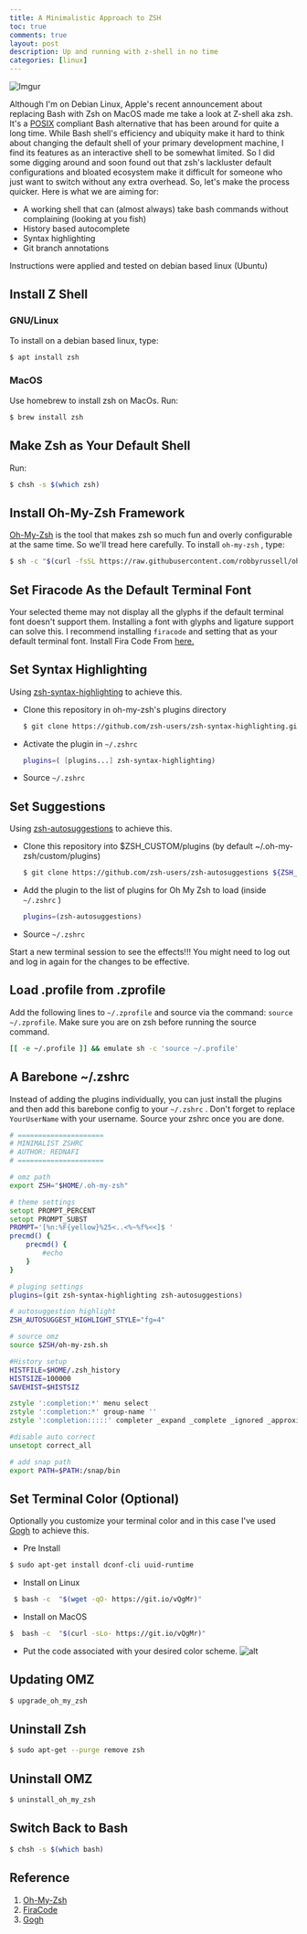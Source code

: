 ```yaml
---
title: A Minimalistic Approach to ZSH
toc: true
comments: true
layout: post
description: Up and running with z-shell in no time
categories: [linux]
---
```


![Imgur](https://imgur.com/OOe4F0e.png)

Although I'm on Debian Linux, Apple's recent announcement about replacing Bash with Zsh on MacOS made me take a look at Z-shell aka zsh. It's a [POSIX](https://en.wikipedia.org/wiki/POSIX) compliant Bash alternative that has been around for quite a long time. While Bash shell's efficiency and ubiquity make it hard to think about changing the default shell of your primary development machine, I find its features as an interactive shell to be somewhat limited. So I did some digging around and soon found out that zsh's lackluster default configurations and bloated ecosystem make it difficult for someone who just want to switch without any extra overhead. So, let's make the process quicker. Here is what we are aiming for:

* A working shell that can (almost always) take bash commands without complaining (looking at you fish)
* History based autocomplete
* Syntax highlighting
* Git branch annotations

Instructions were applied and tested on debian based linux (Ubuntu)

## Install Z Shell

### GNU/Linux
To install on a debian based linux, type:

``` bash
$ apt install zsh
```

### MacOS

Use homebrew to install zsh on MacOs. Run:

``` bash
$ brew install zsh
```

## Make Zsh as Your Default Shell

Run:

``` bash
$ chsh -s $(which zsh)
```

## Install Oh-My-Zsh Framework

[Oh-My-Zsh](https://github.com/robbyrussell/oh-my-zsh) is the tool that makes zsh so much fun and overly configurable at the same time. So we'll tread here carefully. To install `oh-my-zsh` , type:

``` bash
$ sh -c "$(curl -fsSL https://raw.githubusercontent.com/robbyrussell/oh-my-zsh/master/tools/install.sh)"
```

## Set Firacode As the Default Terminal Font

Your selected theme may not display all the glyphs if the default terminal font doesn't support them. Installing a font with glyphs and ligature support can solve this. I recommend installing `firacode` and setting that as your default terminal font. Install Fira Code From [here.](https://github.com/tonsky/FiraCode)

## Set Syntax Highlighting

Using [zsh-syntax-highlighting](https://github.com/zsh-users/zsh-syntax-highlighting) to achieve this.

* Clone this repository in oh-my-zsh's plugins directory

  ```bash
  $ git clone https://github.com/zsh-users/zsh-syntax-highlighting.git ${ZSH_CUSTOM:-~/.oh-my-zsh/custom}/plugins/zsh-syntax-highlighting
  ```

* Activate the plugin in `~/.zshrc`

  ```bash
  plugins=( [plugins...] zsh-syntax-highlighting)
  ```

* Source `~/.zshrc`

## Set Suggestions

Using [zsh-autosuggestions](https://github.com/zsh-users/zsh-autosuggestions) to achieve this.

* Clone this repository into $ZSH_CUSTOM/plugins (by default ~/.oh-my-zsh/custom/plugins)

  ```bash
  $ git clone https://github.com/zsh-users/zsh-autosuggestions ${ZSH_CUSTOM:-~/.oh-my-zsh/custom}/plugins/zsh-autosuggestions
  ```

* Add the plugin to the list of plugins for Oh My Zsh to load (inside `~/.zshrc` )

  ```bash
  plugins=(zsh-autosuggestions)
  ```

* Source `~/.zshrc`

Start a new terminal session to see the effects!!! You might need to log out and log in again for the changes to be effective.

## Load .profile from .zprofile

Add the following lines to `~/.zprofile` and source via the command:
`source ~/.zprofile`. Make sure you are on zsh before running the source command.

  ```bash
  [[ -e ~/.profile ]] && emulate sh -c 'source ~/.profile'
  ```

## A Barebone ~/.zshrc

Instead of adding the plugins individually, you can just install the plugins and then add this barebone config to your `~/.zshrc` . Don't forget to replace `YourUserName` with your username. Source your zshrc once you are done.

```zsh
# =====================
# MINIMALIST ZSHRC
# AUTHOR: REDNAFI
# =====================

# omz path
export ZSH="$HOME/.oh-my-zsh"

# theme settings
setopt PROMPT_PERCENT
setopt PROMPT_SUBST
PROMPT='[%n:%F{yellow}%25<..<%~%f%<<]$ '
precmd() {
    precmd() {
        #echo
    }
}

# pluging settings
plugins=(git zsh-syntax-highlighting zsh-autosuggestions)

# autosuggestion highlight
ZSH_AUTOSUGGEST_HIGHLIGHT_STYLE="fg=4"

# source omz
source $ZSH/oh-my-zsh.sh

#History setup
HISTFILE=$HOME/.zsh_history
HISTSIZE=100000
SAVEHIST=$HISTSIZ

zstyle ':completion:*' menu select
zstyle ':completion:*' group-name ''                                        # group results by category
zstyle ':completion:::::' completer _expand _complete _ignored _approximate #enable approximate matches for completion

#disable auto correct
unsetopt correct_all

# add snap path
export PATH=$PATH:/snap/bin
```

## Set Terminal Color (Optional)
Optionally you customize your terminal color and in this case I've used [Gogh](http://mayccoll.github.io/Gogh) to achieve this.

  * Pre Install

  ```bash
  $ sudo apt-get install dconf-cli uuid-runtime
  ```

  * Install on Linux

  ```bash
   $ bash -c  "$(wget -qO- https://git.io/vQgMr)"
  ```

  * Install on MacOS
  ```bash
  $  bash -c  "$(curl -sLo- https://git.io/vQgMr)"
  ```

  * Put the code associated with your desired color scheme.
  ![alt](https://raw.githubusercontent.com/Mayccoll/Gogh/master/images/demos/gogh-demo-profile.gif)


## Updating OMZ

```bash
$ upgrade_oh_my_zsh
  ```

## Uninstall Zsh

```bash
$ sudo apt-get --purge remove zsh
```

## Uninstall OMZ

```bash
$ uninstall_oh_my_zsh
```

## Switch Back to Bash

```bash
$ chsh -s $(which bash)
```

## Reference
1. [Oh-My-Zsh](https://ohmyz.sh/)
2. [FiraCode](https://github.com/tonsky/FiraCode)
3. [Gogh](https://github.com/Mayccoll/Gogh)
